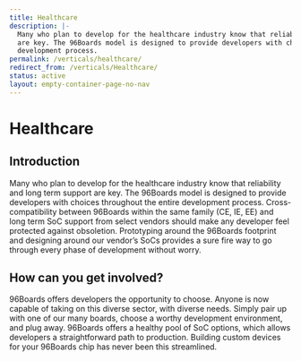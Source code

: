 ```yaml
---
title: Healthcare
description: |-
  Many who plan to develop for the healthcare industry know that reliability and long term support
  are key. The 96Boards model is designed to provide developers with choices throughout the entire
  development process.
permalink: /verticals/healthcare/
redirect_from: /verticals/Healthcare/
status: active
layout: empty-container-page-no-nav
---
```


# Healthcare

## Introduction

Many who plan to develop for the healthcare industry know that reliability and long term support
are key. The 96Boards model is designed to provide developers with choices throughout the entire
development process. Cross-compatibility between 96Boards within the same family (CE, IE, EE) and
long term SoC support from select vendors should make any developer feel protected against
obsoletion. Prototyping around the 96Boards footprint and designing around our vendor’s SoCs
provides a sure fire way to go through every phase of development without worry.


## How can you get involved?

96Boards offers developers the opportunity to choose. Anyone is now capable of taking on this
diverse sector, with diverse needs. Simply pair up with one of our many boards, choose a worthy
development environment, and plug away. 96Boards offers a healthy pool of SoC options, which allows
developers a straightforward path to production. Building custom devices for your 96Boards chip has
never been this streamlined.
